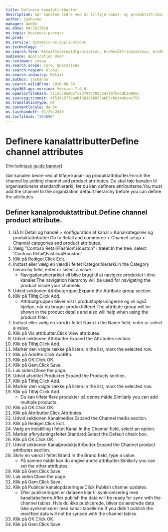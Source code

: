 ```yaml
---
title: Definere kanalattributter
description: Gør kanalen bedre ved at tilføje kanal- og produktattributter.
author: jashanno
manager: AnnBe
ms.date: 08/29/2018
ms.topic: business-process
ms.prod: ''
ms.service: dynamics-ax-applications
ms.technology: ''
ms.search.form: RetailInternalOrganization, EcoResAttributeGroup, EcoResAttributeGroupAttribute, RetailAddChannelItems, RetailCatalogProductAttributeValue, RetailMedia
audience: Application User
ms.reviewer: josaw
ms.search.scope: Core, Operations
ms.search.region: Global
ms.search.industry: Retail
ms.author: jashanno
ms.search.validFrom: 2016-06-30
ms.dyn365.ops.version: Version 7.0.0
ms.openlocfilehash: 5115cc0a902fc23f943700c245fbf08cdb10060c
ms.sourcegitcommit: 0f530e5f72a40f383868957a6b5cb0e446e4c795
ms.translationtype: HT
ms.contentlocale: da-DK
ms.lasthandoff: 01/29/2019
ms.locfileid: "343690"
---
```

# <a name="define-channel-attributes"></a><span data-ttu-id="761b8-103">Definere kanalattributter</span><span class="sxs-lookup"><span data-stu-id="761b8-103">Define channel attributes</span></span>

[!include[task guide banner](../includes/task-guide-banner.md)]

<span data-ttu-id="761b8-104">Gør kanalen bedre ved at tilføje kanal- og produktattributter.</span><span class="sxs-lookup"><span data-stu-id="761b8-104">Enrich the channel by adding channel and product attributes.</span></span> <span data-ttu-id="761b8-105">Du skal føje kanalen til organisationens standardhierarki, før du kan definere attributterne.</span><span class="sxs-lookup"><span data-stu-id="761b8-105">You must add the channel to the organization default hierarchy before you can define the attributes.</span></span>


## <a name="define-channel-product-attribute"></a><span data-ttu-id="761b8-106">Definer kanalproduktattribut.</span><span class="sxs-lookup"><span data-stu-id="761b8-106">Define channel product attribute.</span></span>
1. <span data-ttu-id="761b8-107">Gå til Detail og handel > Konfiguration af kanal > Kanalkategorier og produktattributter.</span><span class="sxs-lookup"><span data-stu-id="761b8-107">Go to Retail and commerce > Channel setup > Channel categories and product attributes.</span></span>
2. <span data-ttu-id="761b8-108">Vælg "Contoso Retail\Fashion\Houston" i træet.</span><span class="sxs-lookup"><span data-stu-id="761b8-108">In the tree, select 'Contoso Retail\Fashion\Houston'.</span></span>
3. <span data-ttu-id="761b8-109">Klik på Rediger.</span><span class="sxs-lookup"><span data-stu-id="761b8-109">Click Edit.</span></span>
4. <span data-ttu-id="761b8-110">Indtast eller vælg en værdi i feltet Kategorihierarki.</span><span class="sxs-lookup"><span data-stu-id="761b8-110">In the Category hierarchy field, enter or select a value.</span></span>
    * <span data-ttu-id="761b8-111">Navigationshierarkiet vil blive brugt til at navigere produktet i dine kanaler.</span><span class="sxs-lookup"><span data-stu-id="761b8-111">The navigation hierarchy will be used for navigating the product inside your channels.</span></span>  
5. <span data-ttu-id="761b8-112">Udvid sektionen Attributgruppe.</span><span class="sxs-lookup"><span data-stu-id="761b8-112">Expand the Attribute group section.</span></span>
6. <span data-ttu-id="761b8-113">Klik på Tilføj.</span><span class="sxs-lookup"><span data-stu-id="761b8-113">Click Add.</span></span>
    * <span data-ttu-id="761b8-114">Attributgruppen bliver vist i produktoplysningerne og vil også hjælpe, når du bruger produktfilteret.</span><span class="sxs-lookup"><span data-stu-id="761b8-114">The attribute group will be shown in the product details and also will help when using the product filter.</span></span>  
7. <span data-ttu-id="761b8-115">Indtast eller vælg en værdi i feltet Navn.</span><span class="sxs-lookup"><span data-stu-id="761b8-115">In the Name field, enter or select a value.</span></span>
8. <span data-ttu-id="761b8-116">Klik på Vis attributter.</span><span class="sxs-lookup"><span data-stu-id="761b8-116">Click View attributes.</span></span>
9. <span data-ttu-id="761b8-117">Udvid sektionen Attributter.</span><span class="sxs-lookup"><span data-stu-id="761b8-117">Expand the Attributes section.</span></span>
10. <span data-ttu-id="761b8-118">Klik på Tilføj.</span><span class="sxs-lookup"><span data-stu-id="761b8-118">Click Add.</span></span>
11. <span data-ttu-id="761b8-119">Markér den valgte række på listen.</span><span class="sxs-lookup"><span data-stu-id="761b8-119">In the list, mark the selected row.</span></span>
12. <span data-ttu-id="761b8-120">Klik på AddBtn.</span><span class="sxs-lookup"><span data-stu-id="761b8-120">Click AddBtn.</span></span>
13. <span data-ttu-id="761b8-121">Klik på OK.</span><span class="sxs-lookup"><span data-stu-id="761b8-121">Click OK.</span></span>
14. <span data-ttu-id="761b8-122">Klik på Gem.</span><span class="sxs-lookup"><span data-stu-id="761b8-122">Click Save.</span></span>
15. <span data-ttu-id="761b8-123">Luk siden.</span><span class="sxs-lookup"><span data-stu-id="761b8-123">Close the page.</span></span>
16. <span data-ttu-id="761b8-124">Udvid afsnittet Produkter.</span><span class="sxs-lookup"><span data-stu-id="761b8-124">Expand the Products section.</span></span>
17. <span data-ttu-id="761b8-125">Klik på Tilføj.</span><span class="sxs-lookup"><span data-stu-id="761b8-125">Click Add.</span></span>
18. <span data-ttu-id="761b8-126">Markér den valgte række på listen.</span><span class="sxs-lookup"><span data-stu-id="761b8-126">In the list, mark the selected row.</span></span>
19. <span data-ttu-id="761b8-127">Klik på Tilføj.</span><span class="sxs-lookup"><span data-stu-id="761b8-127">Click Add.</span></span>
    * <span data-ttu-id="761b8-128">Du kan tilføje flere produkter på denne måde.</span><span class="sxs-lookup"><span data-stu-id="761b8-128">Similarly you can add multiple products.</span></span>  
20. <span data-ttu-id="761b8-129">Klik på OK.</span><span class="sxs-lookup"><span data-stu-id="761b8-129">Click OK.</span></span>
21. <span data-ttu-id="761b8-130">Klik på Attributter.</span><span class="sxs-lookup"><span data-stu-id="761b8-130">Click Attributes.</span></span>
22. <span data-ttu-id="761b8-131">Udvid sektionen Kanalmedier.</span><span class="sxs-lookup"><span data-stu-id="761b8-131">Expand the Channel media section.</span></span>
23. <span data-ttu-id="761b8-132">Klik på Rediger.</span><span class="sxs-lookup"><span data-stu-id="761b8-132">Click Edit.</span></span>
24. <span data-ttu-id="761b8-133">Vælg en indstilling i feltet Kanal.</span><span class="sxs-lookup"><span data-stu-id="761b8-133">In the Channel field, select an option.</span></span>
25. <span data-ttu-id="761b8-134">Markér afkrydsningsfeltet Standard.</span><span class="sxs-lookup"><span data-stu-id="761b8-134">Select the Default check box.</span></span>
26. <span data-ttu-id="761b8-135">Klik på OK.</span><span class="sxs-lookup"><span data-stu-id="761b8-135">Click OK.</span></span>
27. <span data-ttu-id="761b8-136">Udvid sektionen Kanalproduktattributter.</span><span class="sxs-lookup"><span data-stu-id="761b8-136">Expand the Channel product attributes section.</span></span>
28. <span data-ttu-id="761b8-137">Skriv en værdi i feltet Brand.</span><span class="sxs-lookup"><span data-stu-id="761b8-137">In the Brand field, type a value.</span></span>
    * <span data-ttu-id="761b8-138">På samme måde kan du angive andre attributter.</span><span class="sxs-lookup"><span data-stu-id="761b8-138">Similarly you can set the other attributes.</span></span>  
29. <span data-ttu-id="761b8-139">Klik på Gem.</span><span class="sxs-lookup"><span data-stu-id="761b8-139">Click Save.</span></span>
30. <span data-ttu-id="761b8-140">Luk siden.</span><span class="sxs-lookup"><span data-stu-id="761b8-140">Close the page.</span></span>
31. <span data-ttu-id="761b8-141">Klik på Gem.</span><span class="sxs-lookup"><span data-stu-id="761b8-141">Click Save.</span></span>
32. <span data-ttu-id="761b8-142">Klik på Publicer kanalopdateringer.</span><span class="sxs-lookup"><span data-stu-id="761b8-142">Click Publish channel updates.</span></span>
    * <span data-ttu-id="761b8-143">Efter publiceringen er dataene klar til synkronisering med kanaltabellerne.</span><span class="sxs-lookup"><span data-stu-id="761b8-143">After publish the data will be ready for sync with the channel tables.</span></span> <span data-ttu-id="761b8-144">Hvis du ikke publicerede, bliver de ændrede data ikke synkroniserer med kanal-tabellerne.</span><span class="sxs-lookup"><span data-stu-id="761b8-144">If you didn't publish the modified data will not be synced with the channel tables.</span></span>  
33. <span data-ttu-id="761b8-145">Klik på OK.</span><span class="sxs-lookup"><span data-stu-id="761b8-145">Click OK.</span></span>
34. <span data-ttu-id="761b8-146">Klik på Gem.</span><span class="sxs-lookup"><span data-stu-id="761b8-146">Click Save.</span></span>

